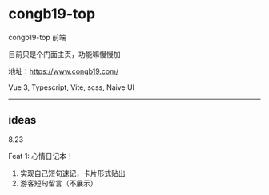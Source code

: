 # congb19-top

congb19-top 前端

目前只是个门面主页，功能嘛慢慢加

地址：https://www.congb19.com/

Vue 3, Typescript, Vite, scss, Naive UI

---

## ideas

8.23

Feat 1: 心情日记本！

1. 实现自己短句速记，卡片形式贴出
2. 游客短句留言（不展示）
